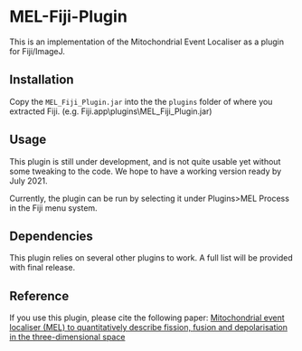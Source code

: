 # MEL-Fiji-Plugin
This is an implementation of the Mitochondrial Event Localiser as a plugin for Fiji/ImageJ.

## Installation
Copy the `MEL_Fiji_Plugin.jar` into the the `plugins` folder of where you extracted Fiji. (e.g. Fiji.app\plugins\MEL_Fiji_Plugin.jar)

## Usage
This plugin is still under development, and is not quite usable yet without some tweaking to the code. We hope to have a working version ready by July 2021.

Currently, the plugin can be run by selecting it under Plugins>MEL Process in the Fiji menu system.

## Dependencies
This plugin relies on several other plugins to work. A full list will be provided with final release.

## Reference
If you use this plugin, please cite the following paper:
[Mitochondrial event localiser (MEL) to quantitatively describe fission, fusion and depolarisation in the three-dimensional space](https://journals.plos.org/plosone/article?id=10.1371/journal.pone.0229634)
